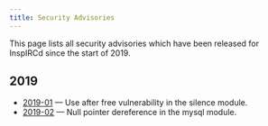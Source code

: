 ```yaml
---
title: Security Advisories
---
```


This page lists all security advisories which have been released for InspIRCd since the start of 2019.

## 2019

* [2019-01](/security/2019-01) &mdash; Use after free vulnerability in the silence module.
* [2019-02](/security/2019-02) &mdash; Null pointer dereference in the mysql module.